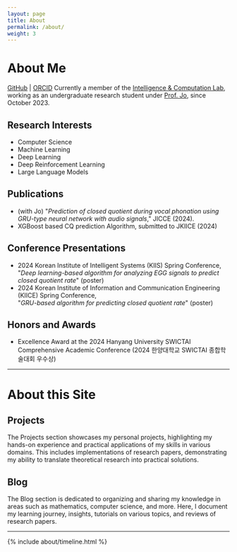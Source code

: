 ```yaml
---
layout: page
title: About
permalink: /about/
weight: 3
---
```


# **About Me**
[GitHub][3] | [ORCID][4]
Currently a member of the [Intelligence & Computation Lab][1], working as an undergraduate research student under [Prof. Jo][2], since October 2023.
<br>

## **Research Interests**

- Computer Science
- Machine Learning
- Deep Learning
- Deep Reinforcement Learning
- Large Language Models

## **Publications**

- (with Jo) "*Prediction of closed quotient during vocal phonation using GRU-type neural network with audio signals*," JICCE (2024).
- XGBoost based CQ prediction Algorithm, submitted to JKIICE (2024)

## **Conference Presentations**

- 2024 Korean Institute of Intelligent Systems (KIIS) Spring Conference,<br>
  "*Deep learning-based algorithm for analyzing EGG signals to predict closed quotient rate*" (poster)
- 2024 Korean Institute of Information and Communication Engineering (KIICE) Spring Conference,<br>
  "*GRU-based algorithm for predicting closed quotient rate*" (poster)

## **Honors and Awards**
- Excellence Award at the 2024 Hanyang University SWICTAI Comprehensive Academic Conference (2024 한양대학교 SWICTAI 종합학술대회 우수상)

<!-- Lincense & Certificate -->

***

# **About this Site**

## **Projects**

The Projects section showcases my personal projects, highlighting my hands-on experience and practical applications of my skills in various domains. This includes implementations of research papers, demonstrating my ability to translate theoretical research into practical solutions.

## **Blog**

The Blog section is dedicated to organizing and sharing my knowledge in areas such as mathematics, computer science, and more. Here, I document my learning journey, insights, tutorials on various topics, and reviews of research papers.

<!-- References -->
[1]: https://sites.google.com/view/gwanghyunjo/home
[2]: https://scholar.google.com/citations?hl=ko&user=8BN1dJ7aXgMC&view_op=list_works&sortby=pubdate
[3]: https://github.com/Dexoculus
[4]: https://orcid.org/0009-0007-4713-5892
***

<!--
<div class="row">
{% include about/skills.html title="Programming Skills" source=site.data.programming-skills %}
{% include about/skills.html title="Other Skills" source=site.data.other-skills %}
</div>
-->
<div class="row">
{% include about/timeline.html %}
</div>